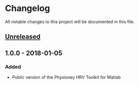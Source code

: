 # Changelog
All notable changes to this project will be documented in this file.

## [Unreleased]

## 1.0.0  - 2018-01-05
### Added
- Public version of the Physioney HRV Toolkit for Matlab 

[Unreleased]: https://github.com/cliffordlab/Physionet-HRV-toolbox-for-MATLAB/edit/master/compare/v1.0.0...HEAD

